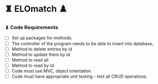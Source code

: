 
# ♜ ELOmatch ♟️

### ♝ Code Requirements
* [ ] Set up packages for methods.
* [ ] The controller of the program needs to be able to insert into database,
* [ ] Method to delete entries by id
* [ ] Method to update them by id
* [ ] Method to read all
* [ ] Method to read by id.
* [ ] Code must use MVC, object orientation
* [ ] Code must have appropriate unit testing - test all CRUD operations.